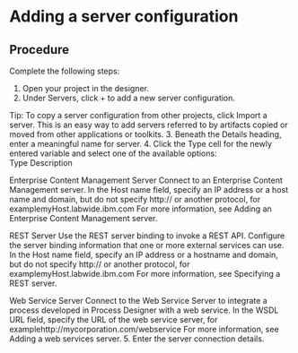 # Adding a server configuration

## Procedure

Complete the following steps:

1. Open your project in the designer.
2. Under Servers, click + to add a new server
configuration.

Tip: To copy a server configuration from other projects, click Import a
server. This is an easy way to add servers referred to by artifacts copied or moved from
other applications or toolkits.
3. Beneath the Details heading, enter a meaningful name for server.
4. Click the Type cell for the newly
entered variable and select one of the available options:  
Type
Description

Enterprise Content Management Server
Connect to an Enterprise Content Management server. In the Host name
field, specify an IP address or a host name and domain, but do not specify
http:// or another protocol, for
examplemyHost.labwide.ibm.com
For more information, see Adding an Enterprise Content Management server.

REST Server
Use the REST server binding to invoke a REST API. Configure the server binding information
that one or more external services can use. In the Host name field, specify
an IP address or a hostname and domain, but do not specify http:// or another
protocol, for examplemyHost.labwide.ibm.com
For more information,
see Specifying a REST server.

Web Service Server
Connect to the Web Service Server to integrate a process developed in Process Designer with a web service. In
the WSDL URL field, specify the URL of the web service server, for
examplehttp://mycorporation.com/webservice
For more information, see
Adding a web services server.
5. Enter the server connection details.